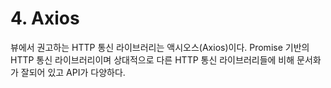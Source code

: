 # 4. Axios

뷰에서 권고하는 HTTP 통신 라이브러리는 액시오스(Axios)이다.
Promise 기반의 HTTP 통신 라이브러리이며 상대적으로 다른 HTTP 통신
라이브러리들에 비해 문서화가 잘되어 있고 API가 다양하다.

